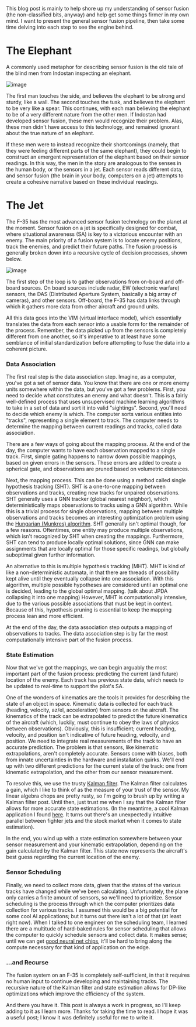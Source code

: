This blog post is mainly to help shore up my understanding of sensor fusion (the non-classified bits, anyway) and help get some things firmer in my own mind. I want to present the general sensor fusion pipeline, then take some time delving into each step to see the engine behind.

# The Elephant

A commonly used metaphor for describing sensor fusion is the old tale of the blind men from Indostan inspecting an elephant. 

![image](https://github.com/deanhunt7/deanhunt7.github.io/assets/83550862/a8ee0158-85da-4878-86c1-ef49b460d385)

The first man touches the side, and believes the elephant to be strong and sturdy, like a wall. The second touches the tusk, and believes the elephant to be very like a spear. This continues, with each man believing the elephant to be of a very different nature from the other men. If Indostan had developed sensor fusion, these men would recognize their problem. Alas, these men didn't have access to this technology, and remained ignorant about the true nature of an elephant.

If these men were to instead recognize their shortcomings (namely, that they were feeling different parts of the same elephant), they could begin to construct an emergent representation of the elephant based on their sensor readings. In this way, the men in the story are analogous to the senses in the human body, or the sensors in a jet. Each sensor reads different data, and sensor fusion (the brain in your body, computers on a jet) attempts to create a cohesive narrative based on these individual readings.

# The Jet

The F-35 has the most advanced sensor fusion technology on the planet at the moment. Sensor fusion on a jet is specifically designed for combat, where situational awareness (SA) is key to a victorious encounter with an enemy. The main priority of a fusion system is to locate enemy positions, track the enemies, and predict their future paths. The fusion process is generally broken down into a recursive cycle of decision processes, shown below.

![image](https://github.com/deanhunt7/deanhunt7.github.io/assets/83550862/d2227d6b-daef-4463-a085-ab2e4a6afcd8)


The first step of the loop is to gather observations from on-board and off-board sources. On board sources include radar, EW (electronic warfare) sensors, the DAS (Distributed Aperture System, basically a big array of cameras), and other sensors. Off-board, the F-35 has data links through which it gathers more data from other aircraft and ground units.

All this data goes into the VIM (virtual interface model), which essentially translates the data from each sensor into a usable form for the remainder of the process. Remember, the data picked up from the sensors is completely different from one another, so it's imperative to at least have some semblance of initial standardization before attempting to fuse the data into a coherent picture.

### Data Association

The first real step is the data association step. Imagine, as a computer, you've got a set of sensor data. You know that there are one or more enemy units somewhere within the data, but you've got a few problems. First, you need to decide what constitutes an enemy and what doesn't. This is a fairly well-defined process that uses unsupervised machine learning algorithms to take in a set of data and sort it into valid "sightings". Second, you'll need to decide which enemy is which. The computer sorts various entities into "tracks", representing a single element to track. The computer needs to determine the mapping between current readings and tracks, called data association.

There are a few ways of going about the mapping process. At the end of the day, the computer wants to have each observation mapped to a single track. First, simple gating happens to narrow down possible mappings, based on given errors in the sensors. These errors are added to create a spherical gate, and observations are pruned based on volumetric distances. 

Next, the mapping process. This can be done using a method called single hypothesis tracking (SHT). SHT is a one-to-one mapping between observations and tracks, creating new tracks for unpaired observations. SHT generally uses a GNN tracker (global nearest neighbor), which deterministically maps observations to tracks using a GNN algorithm. While this is a trivial process for single observations, mapping between multiple observations and tracks becomes an interesting optimization problem using the [Hungarian (Munkres) algorithm](https://en.wikipedia.org/wiki/Hungarian_algorithm). SHT generally isn't optimal though, for a few reasons. Oftentimes, one entity may produce multiple observations, which isn't recognized by SHT when creating the mappings. Furthermore, SHT can tend to produce locally optimal solutions, since GNN can make assignments that are locally optimal for those specific readings, but globally suboptimal given further information.

An alternative to this is multiple hypothesis tracking (MHT). MHT is kind of like a non-deterministic automata, in that there are threads of possibility kept alive until they eventually collapse into one association. With this algorithm, multiple possible hypotheses are considered until an optimal one is decided, leading to the global optimal mapping. (talk about JPDA collapsing it into one mapping) However, MHT is computationally intensive, due to the various possible associations that must be kept in context. Because of this, hypothesis pruning is essential to keep the mapping process lean and more efficient.

At the end of the day, the data association step outputs a mapping of observations to tracks. The data association step is by far the most computationally intensive part of the fusion process.

### State Estimation

Now that we've got the mappings, we can begin arguably the most important part of the fusion process: predicting the current (and future) location of the enemy. Each track has previous state data, which needs to be updated to real-time to support the pilot's SA. 

One of the wonders of kinematics are the tools it provides for describing the state of an object in space. Kinematic data is collected for each track (heading, velocity, az/el, acceleration) from sensors on the aircraft. The kinematics of the track can be extrapolated to predict the future kinematics of the aircraft (which, luckily, must continue to obey the laws of physics between observations). Obviously, this is insufficient; current heading, velocity, and position isn't indicative of future heading, velocity, and position. We need to integrate real measurements of the track to have an accurate prediction. The problem is that sensors, like kinematic extrapolations, aren't completely accurate. Sensors come with biases, both from innate uncertainties in the hardware and installation quirks. We'll end up with two different predictions for the current state of the track: one from kinematic extrapolation, and the other from our sensor measurement.

To resolve this, we use the trusty [Kalman filter](https://en.wikipedia.org/wiki/Kalman_filter). The Kalman filter calculates a gain, which I like to think of as the measure of your trust of the sensor. My linear algebra chops are pretty rusty, so I'm going to brush up by writing a Kalman filter post. Until then, just trust me when I say that the Kalman filter allows for more accurate state estimations. (In the meantime, a cool Kalman application I found [here](https://tng-daryl.medium.com/implementing-the-kalman-filter-on-stock-data-1dce3a192a93). It turns out there's an unexpectedly intuitive parallel between fighter jets and the stock market when it comes to state estimation). 

In the end, you wind up with a state estimation somewhere between your sensor measurement and your kinematic extrapolation, depending on the gain calculated by the Kalman filter. This state now represents the aircraft's best guess regarding the current location of the enemy.

### Sensor Scheduling

Finally, we need to collect more data, given that the states of the various tracks have changed while we've been calculating. Unfortunately, the plane only carries a finite amount of sensors, so we'll need to prioritize. Sensor scheduling is the process through which the computer prioritizes data collection for various tracks. I assumed this would be a big potential for some cool AI applications; but it turns out there isn't a lot of that (at least right now). When I talked to one engineer on the scheduling team, I learned there are a multitude of hard-baked rules for sensor scheduling that allows the computer to quickly schedule sensors and collect data. It makes sense; until we can get [good neural net chips](https://www.quantamagazine.org/a-brain-inspired-chip-can-run-ai-with-far-less-energy-20221110/), it'll be hard to bring along the compute necessary for that kind of application on the edge.

### ...and Recurse

The fusion system on an F-35 is completely self-sufficient, in that it requires no human input to continue developing and maintaining tracks. The recursive nature of the Kalman filter and state estimation allows for DP-like optimizations which improve the efficiency of the system.

And there you have it. This post is always a work in progress, so I'll keep adding to it as I learn more. Thanks for taking the time to read. I hope it was a useful post; I know it was definitely useful for me to write it.

